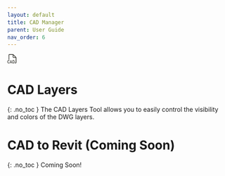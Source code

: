 ```yaml
---
layout: default
title: CAD Manager
parent: User Guide
nav_order: 6
---
```


![DiStem CAD Manager.](../../assets/images/CADManager/CAD-Manager-Icon.png)  


# CAD Layers
{: .no_toc }
The CAD Layers Tool allows you to easily control the visibility and colors of the DWG layers.

# CAD to Revit (Coming Soon)
{: .no_toc }
Coming Soon!